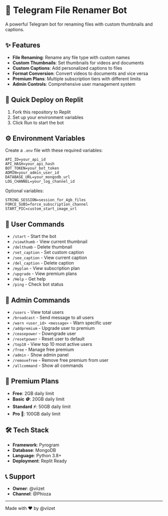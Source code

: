 #
# 🤖 Telegram File Renamer Bot

A powerful Telegram bot for renaming files with custom thumbnails and captions.

## ✨ Features

- **File Renaming**: Rename any file type with custom names
- **Custom Thumbnails**: Set thumbnails for videos and documents  
- **Custom Captions**: Add personalized captions to files
- **Format Conversion**: Convert videos to documents and vice versa
- **Premium Plans**: Multiple subscription tiers with different limits
- **Admin Controls**: Comprehensive user management system

## 🚀 Quick Deploy on Replit

1. Fork this repository to Replit
2. Set up your environment variables
3. Click Run to start the bot

## ⚙️ Environment Variables

Create a `.env` file with these required variables:

```env
API_ID=your_api_id
API_HASH=your_api_hash
BOT_TOKEN=your_bot_token
ADMIN=your_admin_user_id
DATABASE_URL=your_mongodb_url
LOG_CHANNEL=your_log_channel_id
```

Optional variables:
```env
STRING_SESSION=session_for_4gb_files
FORCE_SUBS=force_subscription_channel
START_PIC=custom_start_image_url
```

## 👥 User Commands

- `/start` - Start the bot
- `/viewthumb` - View current thumbnail
- `/delthumb` - Delete thumbnail
- `/set_caption` - Set custom caption
- `/see_caption` - View current caption
- `/del_caption` - Delete caption
- `/myplan` - View subscription plan
- `/upgrade` - View premium plans
- `/Help` - Get help
- `/ping` - Check bot status

## 🔧 Admin Commands

- `/users` - View total users
- `/broadcast` - Send message to all users
- `/warn <user_id> <message>` - Warn specific user
- `/addpremium` - Upgrade user to premium
- `/ceasepower` - Downgrade user
- `/resetpower` - Reset user to default
- `/top10` - View top 10 most active users
- `/free` - Manage free premium
- `/admin` - Show admin panel
- `/removefree` - Remove free premium from user
- `/allcommand` - Show all commands

## 💎 Premium Plans

- **Free**: 2GB daily limit
- **Basic 🪙**: 20GB daily limit
- **Standard ⚡**: 50GB daily limit
- **Pro 💎**: 100GB daily limit

## 🛠️ Tech Stack

- **Framework**: Pyrogram
- **Database**: MongoDB
- **Language**: Python 3.8+
- **Deployment**: Replit Ready

## 📞 Support

- **Owner**: @viizet
- **Channel**: @Phioza

---

Made with ❤️ by @viizet
